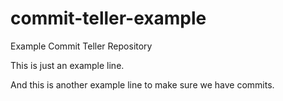 # commit-teller-example
Example Commit Teller Repository

This is just an example line.

And this is another example line to make sure we have commits.
